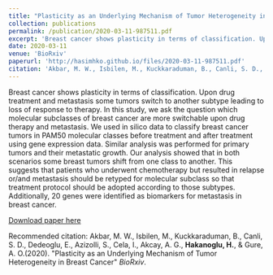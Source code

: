 ```yaml
---
title: "Plasticity as an Underlying Mechanism of Tumor Heterogeneity in Breast Cancer"
collection: publications
permalink: /publication/2020-03-11-987511.pdf
excerpt: 'Breast cancer shows plasticity in terms of classification. Upon drug treatment and metastasis some tumors switch to another subtype leading to loss of response to therapy. In this study, we ask the question which molecular subclasses of breast cancer are more switchable upon drug therapy and metastasis. We used in silico data to classify breast cancer tumors in PAM50 molecular classes before treatment and after treatment using gene expression data. Similar analysis was performed for primary tumors and their metastatic growth. Our analysis showed that in both scenarios some breast tumors shift from one class to another. This suggests that patients who underwent chemotherapy but resulted in relapse or/and metastasis should be retyped for molecular subclass so that treatment protocol should be adopted according to those subtypes. Additionally, 20 genes were identified as biomarkers for metastasis in breast cancer.'
date: 2020-03-11
venue: 'BioRxiv'
paperurl: 'http://hasimhko.github.io/files/2020-03-11-987511.pdf'
citation: 'Akbar, M. W., Isbilen, M., Kuckkaraduman, B., Canli, S. D., Dedeoglu, E., Azizolli, S., Cela, I., Akcay, A. G., **Hakanoglu, H.**, & Gure, A. O. (2020). &quot;Plasticity as an Underlying Mechanism of Tumor Heterogeneity in Breast Cancer&quot; <i>BioRxiv</i>.'
---
```

Breast cancer shows plasticity in terms of classification. Upon drug treatment and metastasis some tumors switch to another subtype leading to loss of response to therapy. In this study, we ask the question which molecular subclasses of breast cancer are more switchable upon drug therapy and metastasis. We used in silico data to classify breast cancer tumors in PAM50 molecular classes before treatment and after treatment using gene expression data. Similar analysis was performed for primary tumors and their metastatic growth. Our analysis showed that in both scenarios some breast tumors shift from one class to another. This suggests that patients who underwent chemotherapy but resulted in relapse or/and metastasis should be retyped for molecular subclass so that treatment protocol should be adopted according to those subtypes. Additionally, 20 genes were identified as biomarkers for metastasis in breast cancer.

[Download paper here](http://hasimhko.github.io/files/2020-03-11-987511.pdf)

Recommended citation: Akbar, M. W., Isbilen, M., Kuckkaraduman, B., Canli, S. D., Dedeoglu, E., Azizolli, S., Cela, I., Akcay, A. G., **Hakanoglu, H.**, & Gure, A. O.(2020). "Plasticity as an Underlying Mechanism of Tumor Heterogeneity in Breast Cancer" <i>BioRxiv</i>.
